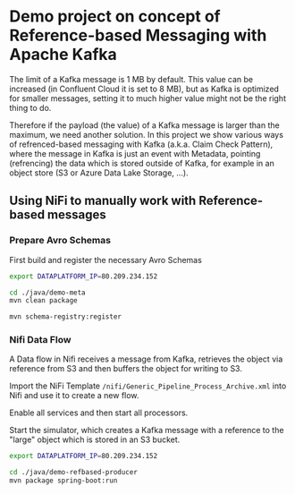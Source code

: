 # Demo project on concept of Reference-based Messaging with Apache Kafka

The limit of a Kafka message is 1 MB by default. This value can be increased (in Confluent Cloud it is set to 8 MB), but as Kafka is optimized for smaller messages, setting it to much higher value might not be the right thing to do. 

Therefore if the payload (the value) of a Kafka message is larger than the maximum, we need another solution. In this project we show various ways of refrenced-based messaging with Kafka (a.k.a. Claim Check Pattern), where the message in Kafka is just an event with Metadata, pointing (refrencing) the data which is stored outside of Kafka, for example in an object store (S3 or Azure Data Lake Storage, ...). 

## Using NiFi to manually work with Reference-based messages

### Prepare Avro Schemas

First build and register the necessary Avro Schemas

```bash
export DATAPLATFORM_IP=80.209.234.152

cd ./java/demo-meta
mvn clean package

mvn schema-registry:register 
```

### Nifi Data Flow

A Data flow in Nifi receives a message from Kafka, retrieves the object via reference from S3 and then buffers the object for writing to S3.

Import the NiFi Template `/nifi/Generic_Pipeline_Process_Archive.xml` into Nifi and use it to create a new flow. 

Enable all services and then start all processors.


Start the simulator, which creates a Kafka message with a reference to the "large" object which is stored in an S3 bucket. 

```bash
export DATAPLATFORM_IP=80.209.234.152

cd ./java/demo-refbased-producer
mvn package spring-boot:run
```

